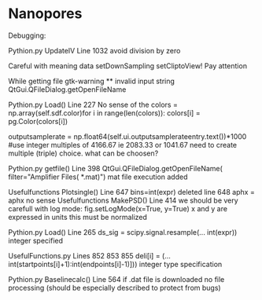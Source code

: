 # Nanopores
Debugging:

Pythion.py UpdateIV Line 1032 avoid division by zero


Careful with meaning data setDownSampling setCliptoView! Pay attention

While getting file gtk-warning ** invalid input string QtGui.QFileDialog.getOpenFileName

Pythion.py Load() Line 227 No sense of the colors = np.array(self.sdf.color)for i in range(len(colors)):  colors[i] = pg.Color(colors[i])

outputsamplerate = np.float64(self.ui.outputsamplerateentry.text())*1000 #use integer multiples of 4166.67 ie 2083.33 or 1041.67 need to create multiple (triple) choice. what can be choosen?

Pythion.py getfile() Line 398 QtGui.QFileDialog.getOpenFileName( filter="Amplifier Files( *.mat)") mat file execution added

Usefulfunctions Plotsingle() Line 647 bins=int(expr) deleted line 648 aphx = aphx no sense
Usefulfunctions MakePSD() Line 414 we should be very carefull with log mode: fig.setLogMode(x=True, y=True) x and y are expressed in units this must be normalized

Pythion.py Load() Line 265 ds_sig = scipy.signal.resample(... int(expr)) integer specified

UsefulFunctions.py Lines 852 853 855 deli[i] = (...   int(startpoints[i]+1):int(endpoints[i]-1)])) integer type specification 

Pythion.py Baselinecalc() Line 564  if .dat file is downloaded no file processing (should be especially described to protect from bugs)
